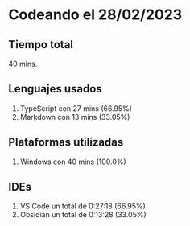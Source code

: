 # Codeando el 28/02/2023

## Tiempo total
40 mins.

## Lenguajes usados
1. TypeScript con 27 mins (66.95%)
1. Markdown con 13 mins (33.05%)

## Plataformas utilizadas
1. Windows con 40 mins (100.0%)

## IDEs
1. VS Code un total de 0:27:18 (66.95%)
1. Obsidian un total de 0:13:28 (33.05%)
